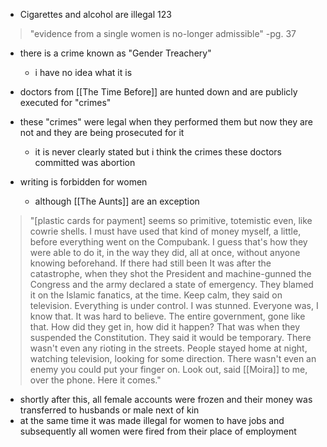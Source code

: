 - Cigarettes and alcohol are illegal 123

>"evidence from a single women is no-longer admissible"
> -pg. 37

- there is a crime known as "Gender Treachery"
	- i have no idea what it is

- doctors from [[The Time Before]] are hunted down and are publicly executed for "crimes" 
- these "crimes" were legal when they performed them but now they are not and they are being prosecuted for it
	- it is never clearly stated but i think the crimes these doctors committed was abortion

- writing is forbidden for women
	- although  [[The Aunts]] are an exception


>"[plastic cards for payment] seems so primitive, totemistic even, like cowrie shells. I must have used that kind of money myself, a little, before everything went on the Compubank. I guess that's how they were able to do it, in the way they did, all at once, without anyone knowing beforehand. If there had still been It was after the catastrophe, when they shot the President and machine-gunned the Congress and the army declared a state of emergency. They blamed it on the Islamic fanatics, at the time. Keep calm, they said on television. Everything is under control. I was stunned. Everyone was, I know that. It was hard to believe. The entire government, gone like that. How did they get in, how did it happen? That was when they suspended the Constitution. They said it would be temporary. There wasn't even any rioting in the streets. People stayed home at night, watching television, looking for some direction. There wasn't even an enemy you could put your finger on. Look out, said [[Moira]] to me, over the phone. Here it comes."


- shortly after this, all female accounts were frozen and their money was transferred to husbands or male next of kin
- at the same time it was made illegal for women to have jobs and subsequently all women were fired from their place of employment